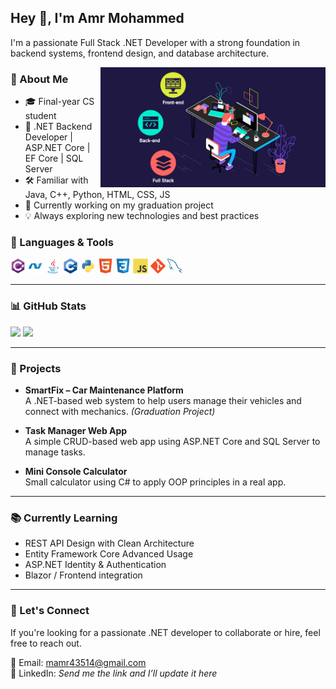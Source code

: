 ## Hey 👋, I'm Amr Mohammed

I'm a passionate Full Stack .NET Developer with a strong foundation in backend systems, frontend design, and database architecture.

<img align="right" alt="Full Stack Developer" src="stack-banner.png" width="360px"/>

### 🧠 About Me
- 🎓 Final-year CS student
- 🧩 .NET Backend Developer | ASP.NET Core | EF Core | SQL Server
- 🛠️ Familiar with Java, C++, Python, HTML, CSS, JS
- 🚀 Currently working on my graduation project
- 💡 Always exploring new technologies and best practices


### 🧰 Languages & Tools

<p align="left">
  <img src="https://raw.githubusercontent.com/devicons/devicon/master/icons/csharp/csharp-original.svg" width="24px" title="C#"/>
  <img src="https://raw.githubusercontent.com/devicons/devicon/master/icons/dot-net/dot-net-original.svg" width="24px" title=".NET"/>
  <img src="https://raw.githubusercontent.com/devicons/devicon/master/icons/java/java-original.svg" width="24px" title="Java"/>
  <img src="https://raw.githubusercontent.com/devicons/devicon/master/icons/cplusplus/cplusplus-original.svg" width="24px" title="C++"/>
  <img src="https://raw.githubusercontent.com/devicons/devicon/master/icons/python/python-original.svg" width="24px" title="Python"/>
  <img src="https://raw.githubusercontent.com/devicons/devicon/master/icons/html5/html5-original.svg" width="24px" title="HTML"/>
  <img src="https://raw.githubusercontent.com/devicons/devicon/master/icons/css3/css3-original.svg" width="24px" title="CSS"/>
  <img src="https://raw.githubusercontent.com/devicons/devicon/master/icons/javascript/javascript-original.svg" width="24px" title="JavaScript"/>
  <img src="https://raw.githubusercontent.com/devicons/devicon/master/icons/git/git-original.svg" width="24px" title="Git"/>
  <img src="https://raw.githubusercontent.com/devicons/devicon/master/icons/mysql/mysql-original.svg" width="24px" title="SQL Server"/>
</p>

---

### 📊 GitHub Stats

<p>
  <img src="https://github-readme-stats.vercel.app/api?username=amrmohamed&show_icons=true&theme=default" width="48%"/>
  <img src="https://github-readme-stats.vercel.app/api/top-langs/?username=amrmohamed&layout=compact&theme=default" width="48%"/>
</p>

---

### 🚀 Projects

- **SmartFix – Car Maintenance Platform**  
  A .NET-based web system to help users manage their vehicles and connect with mechanics. *(Graduation Project)*

- **Task Manager Web App**  
  A simple CRUD-based web app using ASP.NET Core and SQL Server to manage tasks.

- **Mini Console Calculator**  
  Small calculator using C# to apply OOP principles in a real app.

---

### 📚 Currently Learning
- REST API Design with Clean Architecture
- Entity Framework Core Advanced Usage
- ASP.NET Identity & Authentication
- Blazor / Frontend integration

---

### 💬 Let's Connect

If you're looking for a passionate .NET developer to collaborate or hire, feel free to reach out.

📧 Email: [mamr43514@gmail.com](mailto:mamr43514@gmail.com)  
🔗 LinkedIn: *Send me the link and I’ll update it here*

